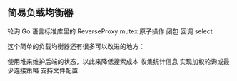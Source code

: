 ## 简易负载均衡器

轮询
Go 语言标准库里的 ReverseProxy
mutex
原子操作
闭包
回调
select

这个简单的负载均衡器还有很多可以改进的地方：

使用堆来维护后端的状态，以此来降低搜索成本
收集统计信息
实现加权轮询或最少连接策略
支持文件配置

